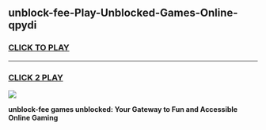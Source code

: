 
## unblock-fee-Play-Unblocked-Games-Online-qpydi
<h3>
<a href="https://premium76.site?title=unblock-fee&ref=25A">CLICK TO PLAY</a></h3>
<hr>

<h3>
<a href="https://premium76.site?title=unblock-fee&ref=25A">CLICK 2 PLAY</a>
  
</h3>

<a href="https://premium76.site?title=unblock-fee&ref=25A"><img src="https://clearcache.store/games.png"></a>


**unblock-fee games unblocked: Your Gateway to Fun and Accessible Online Gaming**
